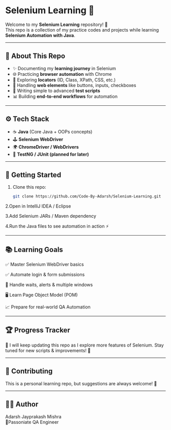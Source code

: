 # Selenium Learning 🚀  

Welcome to my **Selenium Learning** repository! 🎉  
This repo is a collection of my practice codes and projects while learning **Selenium Automation with Java**.  

---

## 📌 About This Repo  
- ✨ Documenting my **learning journey** in Selenium  
- 🌐 Practicing **browser automation** with Chrome  
- 🎯 Exploring **locators** (ID, Class, XPath, CSS, etc.)  
- 🧩 Handling **web elements** like buttons, inputs, checkboxes  
- 📝 Writing simple to advanced **test scripts**  
- 📊 Building **end-to-end workflows** for automation  

---

## ⚙️ Tech Stack  
- ☕ **Java** (Core Java + OOPs concepts)  
- 🕹️ **Selenium WebDriver**  
- 🌍 **ChromeDriver / WebDrivers**  
- 🧪 **TestNG / JUnit (planned for later)**  

---

## 🚀 Getting Started  

1. Clone this repo:  
   ```bash
   git clone https://github.com/Code-By-Adarsh/Selenium-Learning.git

2.Open in IntelliJ IDEA / Eclipse

3.Add Selenium JARs / Maven dependency

4.Run the Java files to see automation in action ⚡

---

## 📚 Learning Goals
✅ Master Selenium WebDriver basics

✅ Automate login & form submissions

🔄 Handle waits, alerts & multiple windows

🖥️ Learn Page Object Model (POM)

📈 Prepare for real-world QA Automation

---

## 🏆 Progress Tracker
📅 I will keep updating this repo as I explore more features of Selenium.
Stay tuned for new scripts & improvements! 🚀

---

## 🤝 Contributing
This is a personal learning repo, but suggestions are always welcome! 🙌

---

## 👨‍💻 Author
Adarsh Jayprakash Mishra<br>
🙌Passoniate QA Engineer
